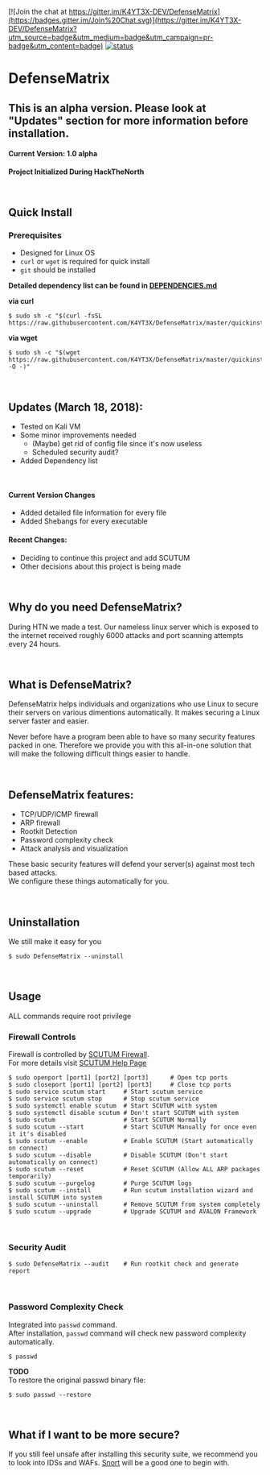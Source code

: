 [![Join the chat at https://gitter.im/K4YT3X-DEV/DefenseMatrix](https://badges.gitter.im/Join%20Chat.svg)](https://gitter.im/K4YT3X-DEV/DefenseMatrix?utm_source=badge&utm_medium=badge&utm_campaign=pr-badge&utm_content=badge)
[![status](https://travis-ci.org/K4YT3X/DefenseMatrix.svg)](https://travis-ci.org/K4YT3X/DefenseMatrix)
# DefenseMatrix

## This is an alpha version. Please look at "Updates" section for more information before installation.

#### Current Version: 1.0 alpha
**Project Initialized During HackTheNorth**

</br>

## Quick Install
### Prerequisites
* Designed for Linux OS
* `curl` or `wget` is required for quick install
* `git` should be installed

**Detailed dependency list can be found in [DEPENDENCIES.md](https://github.com/K4YT3X/DefenseMatrix/blob/master/DEPENDENCIES.md)**

**via curl**
~~~~
$ sudo sh -c "$(curl -fsSL https://raw.githubusercontent.com/K4YT3X/DefenseMatrix/master/quickinstall.sh)"
~~~~

**via wget**
~~~~
$ sudo sh -c "$(wget https://raw.githubusercontent.com/K4YT3X/DefenseMatrix/master/quickinstall.sh -O -)"
~~~~

<br>

## Updates (March 18, 2018):
+ Tested on Kali VM
+ Some minor improvements needed
  + (Maybe) get rid of config file since it's now useless
  + Scheduled security audit?
+ Added Dependency list

<br>

#### Current Version Changes
+ Added detailed file information for every file
+ Added Shebangs for every executable

#### Recent Changes:
+ Deciding to continue this project and add SCUTUM
+ Other decisions about this project is being made

</br>

## Why do you need DefenseMatrix?
During HTN we made a test. Our nameless linux server which is exposed to the internet received roughly 6000 attacks and port scanning attempts every 24 hours. 

</br>

## What is DefenseMatrix?
DefenseMatrix helps individuals and organizations who use Linux to secure their servers on various dimentions automatically. It makes securing a Linux server faster and easier.

Never before have a program been able to have so many security features packed in one. Therefore we provide you with this all-in-one solution that will make the following difficult things easier to handle.

</br>

## DefenseMatrix features:
 - TCP/UDP/ICMP firewall
 - ARP firewall
 - Rootkit Detection
 - Password complexity check
 - Attack analysis and visualization

These basic security features will defend your server(s) against most tech based attacks.  
We configure these things automatically for you.  

</br>


## Uninstallation
We still make it easy for you
~~~~
$ sudo DefenseMatrix --uninstall
~~~~

</br>

## Usage
ALL commands require root privilege  
### Firewall Controls
Firewall is controlled by [SCUTUM Firewall](https://github.com/K4YT3X/SCUTUM).  
For more details visit [SCUTUM Help Page](https://github.com/K4YT3X/SCUTUM/blob/master/README.md)
~~~~
$ sudo openport [port1] [port2] [port3]      # Open tcp ports
$ sudo closeport [port1] [port2] [port3]     # Close tcp ports
$ sudo service scutum start     # Start scutum service
$ sudo service scutum stop      # Stop scutum service
$ sudo systemctl enable scutum  # Start SCUTUM with system
$ sudo systemctl disable scutum # Don't start SCUTUM with system
$ sudo scutum                   # Start SCUTUM Normally
$ sudo scutum --start           # Start SCUTUM Manually for once even it it's disabled
$ sudo scutum --enable          # Enable SCUTUM (Start automatically on connect)
$ sudo scutum --disable         # Disable SCUTUM (Don't start automatically on connect)
$ sudo scutum --reset           # Reset SCUTUM (Allow ALL ARP packages temporarily)
$ sudo scutum --purgelog        # Purge SCUTUM logs
$ sudo scutum --install         # Run scutum installation wizard and install SCUTUM into system
$ sudo scutum --uninstall       # Remove SCUTUM from system completely 
$ sudo scutum --upgrade         # Upgrade SCUTUM and AVALON Framework
~~~~

</br>

### Security Audit
~~~~
$ sudo DefenseMatrix --audit    # Run rootkit check and generate report
~~~~

</br>

### Password Complexity Check
Integrated into `passwd` command.  
After installation, `passwd` command will check new password complexity automatically.  
~~~~
$ passwd
~~~~

**TODO**  
To restore the original passwd binary file:
~~~~
$ sudo passwd --restore
~~~~


</br>

## What if I want to be more secure?

If you still feel unsafe after installing this security suite, we recommend you to look into IDSs and WAFs. [Snort](https://www.snort.org/) will be a good one to begin with.